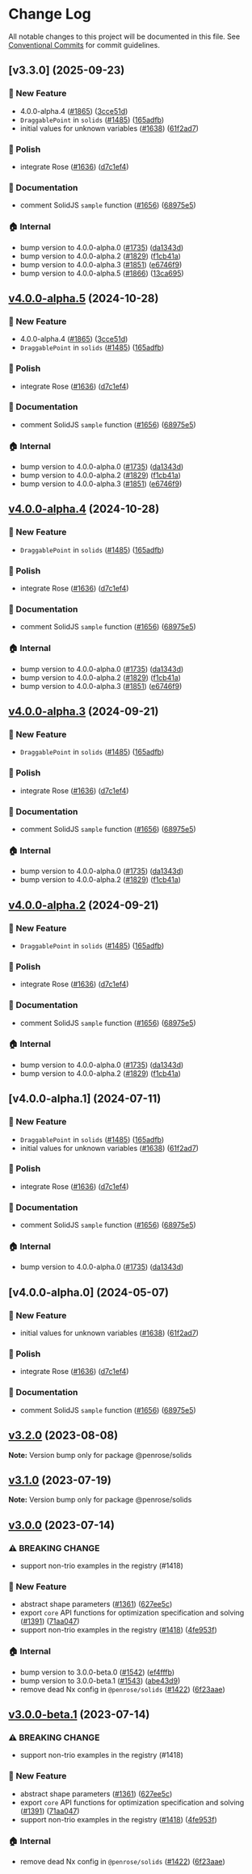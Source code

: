 # Change Log

All notable changes to this project will be documented in this file.
See [Conventional Commits](https://conventionalcommits.org) for commit guidelines.

## [v3.3.0] (2025-09-23)

### :rocket: New Feature

- 4.0.0-alpha.4 ([#1865](https://github.com/penrose/penrose/issues/1865)) ([3cce51d](https://github.com/penrose/penrose/commit/3cce51d26af58058c66c6703680ddad083840ec2))
- `DraggablePoint` in `solids` ([#1485](https://github.com/penrose/penrose/issues/1485)) ([165adfb](https://github.com/penrose/penrose/commit/165adfb170c87a44dd967a7e2d28f46b2e230935))
- initial values for unknown variables ([#1638](https://github.com/penrose/penrose/issues/1638)) ([61f2ad7](https://github.com/penrose/penrose/commit/61f2ad766efc471bf552a6cfc3d9fcf9c2f3779a))

### :nail_care: Polish

- integrate Rose ([#1636](https://github.com/penrose/penrose/issues/1636)) ([d7c1ef4](https://github.com/penrose/penrose/commit/d7c1ef4be11ac0251f026c755039bccc05818303))

### :memo: Documentation

- comment SolidJS `sample` function ([#1656](https://github.com/penrose/penrose/issues/1656)) ([68975e5](https://github.com/penrose/penrose/commit/68975e5519ee3ad9ba0e5b50bd9b2766fff2c543))

### :house: Internal

- bump version to 4.0.0-alpha.0 ([#1735](https://github.com/penrose/penrose/issues/1735)) ([da1343d](https://github.com/penrose/penrose/commit/da1343dca34cb1291894b754b7f7ac3aed672df5))
- bump version to 4.0.0-alpha.2 ([#1829](https://github.com/penrose/penrose/issues/1829)) ([f1cb41a](https://github.com/penrose/penrose/commit/f1cb41a60b0dbe5eec978a5b32c73b36355cfcb2))
- bump version to 4.0.0-alpha.3 ([#1851](https://github.com/penrose/penrose/issues/1851)) ([e6746f9](https://github.com/penrose/penrose/commit/e6746f9dab99dd86b0955f5c582b223d5246f0c8))
- bump version to 4.0.0-alpha.5 ([#1866](https://github.com/penrose/penrose/issues/1866)) ([13ca695](https://github.com/penrose/penrose/commit/13ca695b2cae76e544b3a60217d373e06f4f1987))

## [v4.0.0-alpha.5](https://github.com/penrose/penrose/compare/v3.2.0...v4.0.0-alpha.5) (2024-10-28)

### :rocket: New Feature

- 4.0.0-alpha.4 ([#1865](https://github.com/penrose/penrose/issues/1865)) ([3cce51d](https://github.com/penrose/penrose/commit/3cce51d26af58058c66c6703680ddad083840ec2))
- `DraggablePoint` in `solids` ([#1485](https://github.com/penrose/penrose/issues/1485)) ([165adfb](https://github.com/penrose/penrose/commit/165adfb170c87a44dd967a7e2d28f46b2e230935))

### :nail_care: Polish

- integrate Rose ([#1636](https://github.com/penrose/penrose/issues/1636)) ([d7c1ef4](https://github.com/penrose/penrose/commit/d7c1ef4be11ac0251f026c755039bccc05818303))

### :memo: Documentation

- comment SolidJS `sample` function ([#1656](https://github.com/penrose/penrose/issues/1656)) ([68975e5](https://github.com/penrose/penrose/commit/68975e5519ee3ad9ba0e5b50bd9b2766fff2c543))

### :house: Internal

- bump version to 4.0.0-alpha.0 ([#1735](https://github.com/penrose/penrose/issues/1735)) ([da1343d](https://github.com/penrose/penrose/commit/da1343dca34cb1291894b754b7f7ac3aed672df5))
- bump version to 4.0.0-alpha.2 ([#1829](https://github.com/penrose/penrose/issues/1829)) ([f1cb41a](https://github.com/penrose/penrose/commit/f1cb41a60b0dbe5eec978a5b32c73b36355cfcb2))
- bump version to 4.0.0-alpha.3 ([#1851](https://github.com/penrose/penrose/issues/1851)) ([e6746f9](https://github.com/penrose/penrose/commit/e6746f9dab99dd86b0955f5c582b223d5246f0c8))

## [v4.0.0-alpha.4](https://github.com/penrose/penrose/compare/v3.2.0...v4.0.0-alpha.4) (2024-10-28)

### :rocket: New Feature

- `DraggablePoint` in `solids` ([#1485](https://github.com/penrose/penrose/issues/1485)) ([165adfb](https://github.com/penrose/penrose/commit/165adfb170c87a44dd967a7e2d28f46b2e230935))

### :nail_care: Polish

- integrate Rose ([#1636](https://github.com/penrose/penrose/issues/1636)) ([d7c1ef4](https://github.com/penrose/penrose/commit/d7c1ef4be11ac0251f026c755039bccc05818303))

### :memo: Documentation

- comment SolidJS `sample` function ([#1656](https://github.com/penrose/penrose/issues/1656)) ([68975e5](https://github.com/penrose/penrose/commit/68975e5519ee3ad9ba0e5b50bd9b2766fff2c543))

### :house: Internal

- bump version to 4.0.0-alpha.0 ([#1735](https://github.com/penrose/penrose/issues/1735)) ([da1343d](https://github.com/penrose/penrose/commit/da1343dca34cb1291894b754b7f7ac3aed672df5))
- bump version to 4.0.0-alpha.2 ([#1829](https://github.com/penrose/penrose/issues/1829)) ([f1cb41a](https://github.com/penrose/penrose/commit/f1cb41a60b0dbe5eec978a5b32c73b36355cfcb2))
- bump version to 4.0.0-alpha.3 ([#1851](https://github.com/penrose/penrose/issues/1851)) ([e6746f9](https://github.com/penrose/penrose/commit/e6746f9dab99dd86b0955f5c582b223d5246f0c8))

## [v4.0.0-alpha.3](https://github.com/penrose/penrose/compare/v3.2.0...v4.0.0-alpha.3) (2024-09-21)

### :rocket: New Feature

- `DraggablePoint` in `solids` ([#1485](https://github.com/penrose/penrose/issues/1485)) ([165adfb](https://github.com/penrose/penrose/commit/165adfb170c87a44dd967a7e2d28f46b2e230935))

### :nail_care: Polish

- integrate Rose ([#1636](https://github.com/penrose/penrose/issues/1636)) ([d7c1ef4](https://github.com/penrose/penrose/commit/d7c1ef4be11ac0251f026c755039bccc05818303))

### :memo: Documentation

- comment SolidJS `sample` function ([#1656](https://github.com/penrose/penrose/issues/1656)) ([68975e5](https://github.com/penrose/penrose/commit/68975e5519ee3ad9ba0e5b50bd9b2766fff2c543))

### :house: Internal

- bump version to 4.0.0-alpha.0 ([#1735](https://github.com/penrose/penrose/issues/1735)) ([da1343d](https://github.com/penrose/penrose/commit/da1343dca34cb1291894b754b7f7ac3aed672df5))
- bump version to 4.0.0-alpha.2 ([#1829](https://github.com/penrose/penrose/issues/1829)) ([f1cb41a](https://github.com/penrose/penrose/commit/f1cb41a60b0dbe5eec978a5b32c73b36355cfcb2))

## [v4.0.0-alpha.2](https://github.com/penrose/penrose/compare/v3.2.0...v4.0.0-alpha.2) (2024-09-21)

### :rocket: New Feature

- `DraggablePoint` in `solids` ([#1485](https://github.com/penrose/penrose/issues/1485)) ([165adfb](https://github.com/penrose/penrose/commit/165adfb170c87a44dd967a7e2d28f46b2e230935))

### :nail_care: Polish

- integrate Rose ([#1636](https://github.com/penrose/penrose/issues/1636)) ([d7c1ef4](https://github.com/penrose/penrose/commit/d7c1ef4be11ac0251f026c755039bccc05818303))

### :memo: Documentation

- comment SolidJS `sample` function ([#1656](https://github.com/penrose/penrose/issues/1656)) ([68975e5](https://github.com/penrose/penrose/commit/68975e5519ee3ad9ba0e5b50bd9b2766fff2c543))

### :house: Internal

- bump version to 4.0.0-alpha.0 ([#1735](https://github.com/penrose/penrose/issues/1735)) ([da1343d](https://github.com/penrose/penrose/commit/da1343dca34cb1291894b754b7f7ac3aed672df5))
- bump version to 4.0.0-alpha.2 ([#1829](https://github.com/penrose/penrose/issues/1829)) ([f1cb41a](https://github.com/penrose/penrose/commit/f1cb41a60b0dbe5eec978a5b32c73b36355cfcb2))

## [v4.0.0-alpha.1] (2024-07-11)

### :rocket: New Feature

- `DraggablePoint` in `solids` ([#1485](https://github.com/penrose/penrose/issues/1485)) ([165adfb](https://github.com/penrose/penrose/commit/165adfb170c87a44dd967a7e2d28f46b2e230935))
- initial values for unknown variables ([#1638](https://github.com/penrose/penrose/issues/1638)) ([61f2ad7](https://github.com/penrose/penrose/commit/61f2ad766efc471bf552a6cfc3d9fcf9c2f3779a))

### :nail_care: Polish

- integrate Rose ([#1636](https://github.com/penrose/penrose/issues/1636)) ([d7c1ef4](https://github.com/penrose/penrose/commit/d7c1ef4be11ac0251f026c755039bccc05818303))

### :memo: Documentation

- comment SolidJS `sample` function ([#1656](https://github.com/penrose/penrose/issues/1656)) ([68975e5](https://github.com/penrose/penrose/commit/68975e5519ee3ad9ba0e5b50bd9b2766fff2c543))

### :house: Internal

- bump version to 4.0.0-alpha.0 ([#1735](https://github.com/penrose/penrose/issues/1735)) ([da1343d](https://github.com/penrose/penrose/commit/da1343dca34cb1291894b754b7f7ac3aed672df5))

## [v4.0.0-alpha.0] (2024-05-07)

### :rocket: New Feature

- initial values for unknown variables ([#1638](https://github.com/penrose/penrose/issues/1638)) ([61f2ad7](https://github.com/penrose/penrose/commit/61f2ad766efc471bf552a6cfc3d9fcf9c2f3779a))

### :nail_care: Polish

- integrate Rose ([#1636](https://github.com/penrose/penrose/issues/1636)) ([d7c1ef4](https://github.com/penrose/penrose/commit/d7c1ef4be11ac0251f026c755039bccc05818303))

### :memo: Documentation

- comment SolidJS `sample` function ([#1656](https://github.com/penrose/penrose/issues/1656)) ([68975e5](https://github.com/penrose/penrose/commit/68975e5519ee3ad9ba0e5b50bd9b2766fff2c543))

## [v3.2.0](https://github.com/penrose/penrose/compare/v3.1.0...v3.2.0) (2023-08-08)

**Note:** Version bump only for package @penrose/solids

## [v3.1.0](https://github.com/penrose/penrose/compare/v3.0.0...v3.1.0) (2023-07-19)

**Note:** Version bump only for package @penrose/solids

## [v3.0.0](https://github.com/penrose/penrose/compare/v2.3.0...v3.0.0) (2023-07-14)

### :warning: BREAKING CHANGE

- support non-trio examples in the registry (#1418)

### :rocket: New Feature

- abstract shape parameters ([#1361](https://github.com/penrose/penrose/issues/1361)) ([627ee5c](https://github.com/penrose/penrose/commit/627ee5c3b350a205cd0e06b1ede9ce3fcfedb756))
- export `core` API functions for optimization specification and solving ([#1391](https://github.com/penrose/penrose/issues/1391)) ([71aa047](https://github.com/penrose/penrose/commit/71aa047cb276b5ec366a7893620d2250f3fd07f8))
- support non-trio examples in the registry ([#1418](https://github.com/penrose/penrose/issues/1418)) ([4fe953f](https://github.com/penrose/penrose/commit/4fe953fb26778e28debae7221de3f05ef30c4e2b))

### :house: Internal

- bump version to 3.0.0-beta.0 ([#1542](https://github.com/penrose/penrose/issues/1542)) ([ef4fffb](https://github.com/penrose/penrose/commit/ef4fffbf22e03fdd3af84c439163ff24bc5ccb41))
- bump version to 3.0.0-beta.1 ([#1543](https://github.com/penrose/penrose/issues/1543)) ([abe43d9](https://github.com/penrose/penrose/commit/abe43d9be98a719204b54cbf3abf4bbec9367d16))
- remove dead Nx config in `@penrose/solids` ([#1422](https://github.com/penrose/penrose/issues/1422)) ([6f23aae](https://github.com/penrose/penrose/commit/6f23aae27a93a059d172ed1e50875c7744c21f1c))

## [v3.0.0-beta.1](https://github.com/penrose/penrose/compare/v2.3.0...v3.0.0-beta.1) (2023-07-14)

### :warning: BREAKING CHANGE

- support non-trio examples in the registry (#1418)

### :rocket: New Feature

- abstract shape parameters ([#1361](https://github.com/penrose/penrose/issues/1361)) ([627ee5c](https://github.com/penrose/penrose/commit/627ee5c3b350a205cd0e06b1ede9ce3fcfedb756))
- export `core` API functions for optimization specification and solving ([#1391](https://github.com/penrose/penrose/issues/1391)) ([71aa047](https://github.com/penrose/penrose/commit/71aa047cb276b5ec366a7893620d2250f3fd07f8))
- support non-trio examples in the registry ([#1418](https://github.com/penrose/penrose/issues/1418)) ([4fe953f](https://github.com/penrose/penrose/commit/4fe953fb26778e28debae7221de3f05ef30c4e2b))

### :house: Internal

- remove dead Nx config in `@penrose/solids` ([#1422](https://github.com/penrose/penrose/issues/1422)) ([6f23aae](https://github.com/penrose/penrose/commit/6f23aae27a93a059d172ed1e50875c7744c21f1c))
